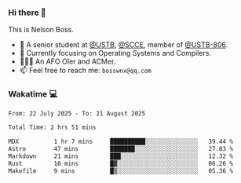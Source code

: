 ### Hi there 👋

<!--
**bosswnx/bosswnx** is a ✨ _special_ ✨ repository because its `README.md` (this file) appears on your GitHub profile.

Here are some ideas to get you started:

- 🔭 I’m currently working on ...
- 🌱 I’m currently learning ...
- 👯 I’m looking to collaborate on ...
- 🤔 I’m looking for help with ...
- 💬 Ask me about ...
- 📫 How to reach me: ...
- 😄 Pronouns: ...
- ⚡ Fun fact: ...
-->

This is Nelson Boss.

- 🏫 A senior student at [@USTB](https://www.ustb.edu.cn/), [@SCCE](https://scce.ustb.edu.cn/), member of [@USTB-806](https://ustb-806.github.io/).
- 🌱 Currently focusing on Operating Systems and Compilers.
- 🧑🏻‍💻 An AFO OIer and ACMer.
- 📫 Feel free to reach me: `bosswnx@qq.com`

### Wakatime 💻

<!--START_SECTION:waka-->

```txt
From: 22 July 2025 - To: 21 August 2025

Total Time: 2 hrs 51 mins

MDX          1 hr 7 mins     ██████████░░░░░░░░░░░░░░░   39.44 %
Astro        47 mins         ███████░░░░░░░░░░░░░░░░░░   27.83 %
Markdown     21 mins         ███░░░░░░░░░░░░░░░░░░░░░░   12.32 %
Rust         10 mins         █▓░░░░░░░░░░░░░░░░░░░░░░░   06.26 %
Makefile     9 mins          █▒░░░░░░░░░░░░░░░░░░░░░░░   05.36 %
```

<!--END_SECTION:waka-->
